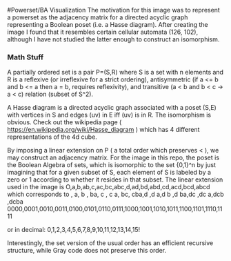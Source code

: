 #Powerset/BA Visualization
The motivation for this image was to represent a powerset as the adjacency matrix for a 
directed acyclic graph representing a Boolean poset (i.e. a Hasse diagram). After creating the image 
I found that it resembles certain cellular automata (126, 102), although I have not studied
the latter enough to construct an isomorphism.

### Math Stuff

A partially ordered set is a pair P=(S,R) where S is a set with n elements and R is a reflexive (or irreflexive for a strict ordering), antisymmetric (if a <= b and b <= a then a = b, requires reflexivity), and transitive (a < b and b < c -> a < c) relation (subset of S^2).

A Hasse diagram is a directed acyclic graph associated with a poset (S,E) with vertices in S and edges (uv) in E iff (uv) is in R. The isomorphism is obvious. Check out the wikipedia page ( https://en.wikipedia.org/wiki/Hasse_diagram ) which has 4 different representations of the 4d cube.

By imposing a linear extension on P ( a total order which preserves < ), we may construct an adjacency matrix. For the image in this repo, the poset is the Boolean Algebra of sets, which is isomorphic to the set {0,1}^n by just imagining that for a given subset of S, each element of S is labeled by a zero or 1 according to whether it resides in that subset. The linear extension used in the image is 
O,a,b,ab,c,ac,bc,abc,d,ad,bd,abd,cd,acd,bcd,abcd
which corresponds to
    ,   a,  b ,  ba, c  , c a,  bc, cba,d   ,d  a,d b ,d ba,dc  ,dc a,dcb ,dcba
0000,0001,0010,0011,0100,0101,0110,0111,1000,1001,1010,1011,1100,1101,1110,1111

or in decimal: 0,1,2,3,4,5,6,7,8,9,10,11,12,13,14,15!

Interestingly, the set version of the usual order has an efficient recursive structure, while Gray code does not preserve this order.
